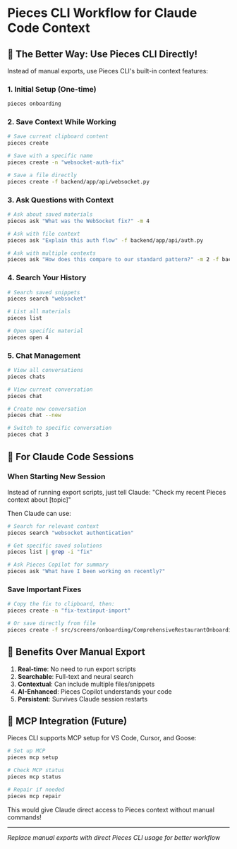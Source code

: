 # Pieces CLI Workflow for Claude Code Context

## 🎯 The Better Way: Use Pieces CLI Directly!

Instead of manual exports, use Pieces CLI's built-in context features:

### 1. Initial Setup (One-time)
```bash
pieces onboarding
```

### 2. Save Context While Working
```bash
# Save current clipboard content
pieces create

# Save with a specific name
pieces create -n "websocket-auth-fix"

# Save a file directly
pieces create -f backend/app/api/websocket.py
```

### 3. Ask Questions with Context
```bash
# Ask about saved materials
pieces ask "What was the WebSocket fix?" -m 4

# Ask with file context
pieces ask "Explain this auth flow" -f backend/app/api/auth.py

# Ask with multiple contexts
pieces ask "How does this compare to our standard pattern?" -m 2 -f backend/app/api/new_endpoint.py
```

### 4. Search Your History
```bash
# Search saved snippets
pieces search "websocket"

# List all materials
pieces list

# Open specific material
pieces open 4
```

### 5. Chat Management
```bash
# View all conversations
pieces chats

# View current conversation
pieces chat

# Create new conversation
pieces chat --new

# Switch to specific conversation
pieces chat 3
```

## 🚀 For Claude Code Sessions

### When Starting New Session
Instead of running export scripts, just tell Claude:
"Check my recent Pieces context about [topic]"

Then Claude can use:
```bash
# Search for relevant context
pieces search "websocket authentication"

# Get specific saved solutions
pieces list | grep -i "fix"

# Ask Pieces Copilot for summary
pieces ask "What have I been working on recently?"
```

### Save Important Fixes
```bash
# Copy the fix to clipboard, then:
pieces create -n "fix-textinput-import"

# Or save directly from file
pieces create -f src/screens/onboarding/ComprehensiveRestaurantOnboardingScreen.tsx -n "onboarding-screen-complete"
```

## 📝 Benefits Over Manual Export

1. **Real-time**: No need to run export scripts
2. **Searchable**: Full-text and neural search
3. **Contextual**: Can include multiple files/snippets
4. **AI-Enhanced**: Pieces Copilot understands your code
5. **Persistent**: Survives Claude session restarts

## 🔧 MCP Integration (Future)

Pieces CLI supports MCP setup for VS Code, Cursor, and Goose:
```bash
# Set up MCP
pieces mcp setup

# Check MCP status
pieces mcp status

# Repair if needed
pieces mcp repair
```

This would give Claude direct access to Pieces context without manual commands!

---
*Replace manual exports with direct Pieces CLI usage for better workflow*